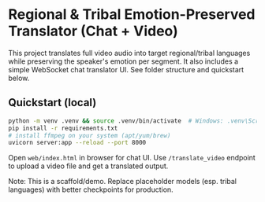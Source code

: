 
# Regional & Tribal Emotion-Preserved Translator (Chat + Video)

This project translates full video audio into target regional/tribal languages while preserving the speaker's emotion per segment.
It also includes a simple WebSocket chat translator UI.
See folder structure and quickstart below.

## Quickstart (local)
```bash
python -m venv .venv && source .venv/bin/activate  # Windows: .venv\Scripts\activate
pip install -r requirements.txt
# install ffmpeg on your system (apt/yum/brew)
uvicorn server:app --reload --port 8000
```
Open `web/index.html` in browser for chat UI. Use `/translate_video` endpoint to upload a video file and get a translated output.

Note: This is a scaffold/demo. Replace placeholder models (esp. tribal languages) with better checkpoints for production.

